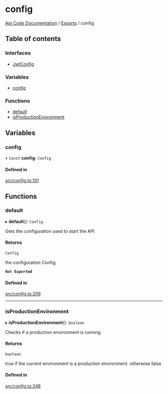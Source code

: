# config
 
[Api Code Documentation](../README.md) / [Exports](../modules.md) / config

## Table of contents

### Interfaces

- [JwtConfig](../interfaces/config.JwtConfig.md)

### Variables

- [config](config.md#config)

### Functions

- [default](config.md#default)
- [isProductionEnvironment](config.md#isproductionenvironment)

## Variables

### config

• `Const` **config**: `Config`

#### Defined in

[src/config.ts:101](https://github.com/openkfw/TruBudget/blob/3b9e793/api/src/config.ts#L101)

## Functions

### default

▸ **default**(): `Config`

Gets the configuration used to start the API

#### Returns

`Config`

the configuration Config

**`Not Exported`**

#### Defined in

[src/config.ts:209](https://github.com/openkfw/TruBudget/blob/3b9e793/api/src/config.ts#L209)

___

### isProductionEnvironment

▸ **isProductionEnvironment**(): `boolean`

Checks if a production environment is running

#### Returns

`boolean`

true if the current environment is a production environment. otherwise false

#### Defined in

[src/config.ts:248](https://github.com/openkfw/TruBudget/blob/3b9e793/api/src/config.ts#L248)
